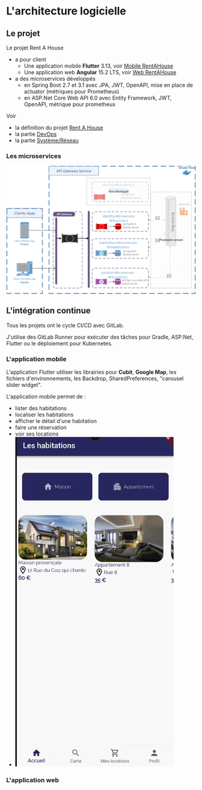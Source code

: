 # L'architecture logicielle

## Le projet
Le projet Rent A House
- a pour client
    - Une application mobile **Flutter** 3.13, voir [Mobile RentAHouse](https://gitlab.com/kilroywashere.devops/mrentahouse) 
    - Une application web **Angular** 15.2 LTS, voir [Web RentAHouse](https://gitlab.com/kilroywashere.devops/wrentahouse)
- a des microservices développés
    - en Spring Boot 2.7 et 3.1 avec JPA, JWT, OpenAPI, mise en place de actuator (métriques pour Prometheus)
    - en ASP.Net Core Web API 6.0 avec Entity Framework, JWT, OpenAPI, métrique pour prometheus

Voir 
- la définition du projet [Rent A House](projet/presentation.md)
- la partie [DevOps](rentahouse/devops.md )
- la partie [Système/Réseau](sysres.md)

### Les microservices

![Architecture microservices](images/architecture/architecture-microservices.png)

## L'intégration continue
Tous les projets ont le cycle CI/CD avec GitLab.

J'utilise des GitLab Runner pour exécuter des tâches pour Gradle, ASP.Net, Flutter ou le déploiement pour Kubernetes.

### L'application mobile
L'application Flutter utiliser les librairies pour **Cubit**, **Google Map**, les fichiers d'environnements, les Backdrop, SharedPreferences, "carousel slider widget".


L'application mobile permet de :
- lister des habitations 
- localiser les habitations
- afficher le détail d'une habitation
- faire une réservation
- voir ses locations
- ![Locations](images/mobile/mrentahouse.gif)

### L'application web
